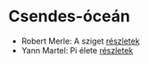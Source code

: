 # Csendes-óceán

- Robert Merle: A sziget [részletek](../_details/Robert%20Merle.md#id_325)
- Yann Martel: Pi élete [részletek](../_details/Yann%20Martel.md#id_1458)